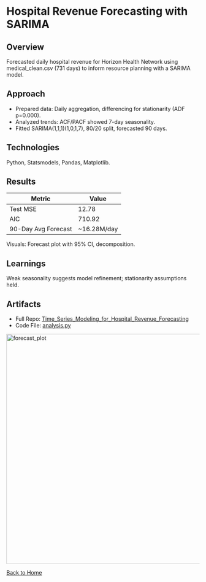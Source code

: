 # Hospital Revenue Forecasting with SARIMA

## Overview
Forecasted daily hospital revenue for Horizon Health Network using medical_clean.csv (731 days) to inform resource planning with a SARIMA model.

## Approach
- Prepared data: Daily aggregation, differencing for stationarity (ADF p=0.000).
- Analyzed trends: ACF/PACF showed 7-day seasonality.
- Fitted SARIMA(1,1,1)(1,0,1,7), 80/20 split, forecasted 90 days.

## Technologies
Python, Statsmodels, Pandas, Matplotlib.

## Results
| Metric          | Value          |
|-----------------|----------------|
| Test MSE        | 12.78          |
| AIC             | 710.92         |
| 90-Day Avg Forecast | ~16.28M/day |

Visuals: Forecast plot with 95% CI, decomposition.

## Learnings
Weak seasonality suggests model refinement; stationarity assumptions held.

## Artifacts
- Full Repo: [Time_Series_Modeling_for_Hospital_Revenue_Forecasting](../Time_Series_Modeling_for_Hospital_Revenue_Forecasting_analysis)
- Code File: [analysis.py](../Time_Series_Modeling_for_Hospital_Revenue_Forecasting_analysis/analysis.py)

<img width="1200" height="600" alt="forecast_plot" src="https://github.com/user-attachments/assets/f4ad0c7a-4a41-4ef4-87d6-ad7586dc85a4" />


[Back to Home](/)
